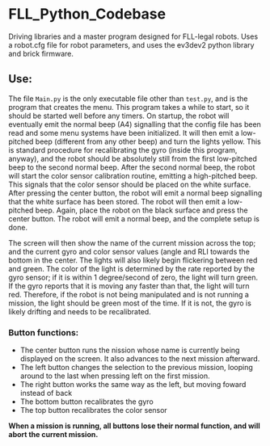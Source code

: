 # FLL_Python_Codebase
Driving libraries and a master program designed for FLL-legal robots.  Uses a robot.cfg file for robot parameters, and uses the ev3dev2 python library and brick firmware.

## Use:
The file ``Main.py`` is the only executable file other than ``test.py``, and is the program that creates the menu.  This program takes a while to start, so it should be started well before any timers.  On startup, the robot will eventually emit the normal beep (A4) signalling that the config file has been read and some menu systems have been initialized. It will then emit a low-pitched beep (different from any other beep) and turn the lights yellow.  This is standard procedure for recalibrating the gyro (inside this program, anyway), and the robot should be absolutely still from the first low-pitched beep to the second normal beep.  After the second normal beep, the robot will start the color sensor calibration routine, emitting a high-pitched beep. This signals that the color sensor should be placed on the white surface.  After pressing the center button, the robot will emit a normal beep signalling that the white surface has been stored.  The robot will then emit a low-pitched beep.  Again, place the robot on the black surface and press the center button. The robot will emit a normal beep, and the complete setup is done.

The screen will then show the name of the current mission across the top; and the current gyro and color sensor values (angle and RLI towards the bottom in the center.  The lights will also likely begin flickering between red and green.  The color of the light is determined by the rate reported by the gyro sensor; if it is within 1 degree/second of zero, the light will turn green.  If the gyro reports that it is moving any faster than that, the light will turn red.  Therefore, if the robot is not being manipulated and is not running a mission, the light should be green most of the time.  If it is not, the gyro is likely drifting and needs to be recalibrated.

### Button functions:
* The center button runs the nission whose name is currently being displayed on the screen.  It also advances to the next mission afterward.
* The left button changes the selection to the previous mission, looping around to the last when pressing left on the first mission.
* The right button works the same way as the left, but moving foward instead of back
* The bottom button recalibrates the gyro
* The top button recalibrates the color sensor

**When a mission is running, all buttons lose their normal function, and will abort the current mission.**
